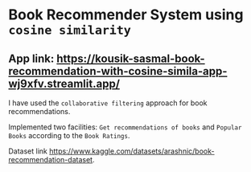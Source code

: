 # Book Recommender System using `cosine similarity`

App link: https://kousik-sasmal-book-recommendation-with-cosine-simila-app-wj9xfv.streamlit.app/
-------------------------------------------------------------------------------------------------------------------

I have used the `collaborative filtering` approach for book recommendations.

Implemented two facilities: `Get recommendations of books` and `Popular Books` according to the `Book Ratings`.

Dataset link https://www.kaggle.com/datasets/arashnic/book-recommendation-dataset.
